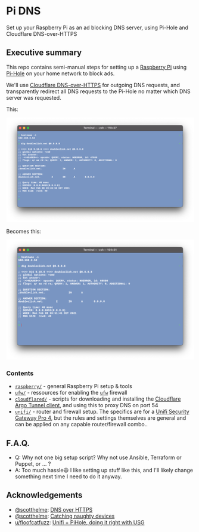 # Pi DNS
Set up your Raspberry Pi as an ad blocking DNS server, using Pi-Hole and Cloudflare DNS-over-HTTPS

## Executive summary

This repo contains semi-manual steps for setting up a [Raspberry Pi](https://www.raspberrypi.org/) using [Pi-Hole](https://pi-hole.net/) on your home network to block ads.

We'll use [Cloudflare DNS-over-HTTPS](https://developers.cloudflare.com/1.1.1.1/dns-over-https/cloudflared-proxy) for outgoing DNS requests, and transparently redirect all DNS requests to the Pi-Hole no matter which DNS server was requested.

This:

![dig @8.8.8.8](gfx/dig-doubleclick.png "dig Doubleclick[.]net @8.8.8.8")

Becomes this:

![query log](gfx/query-log.png "Caught in the Pi-Hole")

### Contents

- [`raspberry/`](raspberry/) - general Raspberry Pi setup & tools
- [`ufw/`](ufw/) - ressources for enabling the [`ufw`](https://help.ubuntu.com/community/UFW) firewall
- [`cloudflared/`](cloudflared/) -  scripts for downloading and installing the [Cloudflare Argo Tunnel client](https://github.com/cloudflare/cloudflared), and using this to proxy DNS on port 54
- [`unifi/`](unifi/) - router and firewall setup. The specifics are for a [Unifi Security Gateway Pro 4](https://www.ui.com/unifi-routing/unifi-security-gateway-pro-4/), but the rules and settings themselves are general and can be applied on any capable router/firewall combo..

## F.A.Q.

- Q: Why not one big setup script? Why not use Ansible, Terraform or Puppet, or ... ?
- A: Too much hassle😃 I like setting up stuff like this, and I'll likely change something next time I need to do it anyway.

## Acknowledgements

- [@scotthelme](https://github.com/scotthelme): [DNS over HTTPS](https://scotthelme.co.uk/securing-dns-across-all-of-my-devices-with-pihole-dns-over-https-1-1-1-1/)
- [@scotthelme](https://github.com/scotthelme): [Catching naughty devices](https://scotthelme.co.uk/catching-naughty-devices-on-my-home-network/)
- [u/floofcatfuzz](https://www.reddit.com/user/floofcatfuzz/): [Unifi + PiHole, doing it right with USG](https://www.reddit.com/r/Ubiquiti/comments/ii3lan/unifi_pihole_doing_it_right_with_usg/)
